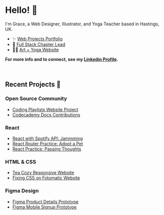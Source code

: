# Hello! 👋 

I'm Grace, a Web Designer, Illustrator, and Yoga Teacher based in Hastings, UK.  

- ✨ [Web Projects Portfolio](https://gracekishino.github.io)
- 💞 [Full Stack Chapter Lead](https://community.codecademy.com/full-stack/)
- 🧘‍♀️ [Art + Yoga Website](https://twigtea.com)

**For more info and to connect, see my [Linkedin Profile](https://www.linkedin.com/in/gracekishino/).**

<br>

## Recent Projects 🚀

### Open Source Community

- [Coding Playlists Website Project](https://github.com/gracekishino/coding_playlists)
- [Codecademy Docs Contributions](https://docs.google.com/document/d/1G6rkYAwYNsk1cQgo6cl-P4IHznF4DThVBHod-w93Tsk/edit)

### React

- [React with Spotify API: Jammming](https://jammmmmming.netlify.app)
- [React Router Practice: Adopt a Pet](https://adopt-a-pet-react-router-project.netlify.app)
- [React Practice: Passing Thoughts](https://passing-thoughts-project.netlify.app)

### HTML & CSS

- [Tea Cozy Responsive Website](https://gracekishino.github.io/tea-cozy)
- [Fixing CSS on Fotomatic Website](https://gracekishino.github.io/fotomatic)

### Figma Design

- [Figma Product Details Prototype](https://www.figma.com/community/file/1331953306616207339/product-details-page)
- [Figma Mobile Signup Prototype](https://www.figma.com/community/file/1331925784498617298/friendly-sign-up-flow)



<!--
**gracekishino/gracekishino** is a ✨ _special_ ✨ repository because its `README.md` (this file) appears on your GitHub profile.

Here are some ideas to get you started:

- 👯 I’m looking to collaborate on ...
- 🤔 I’m looking for help with ...
- 💬 Ask me about ...
- 📫 How to reach me: ...
- 😄 Pronouns: ...
- ⚡ Fun fact: ...
-->

